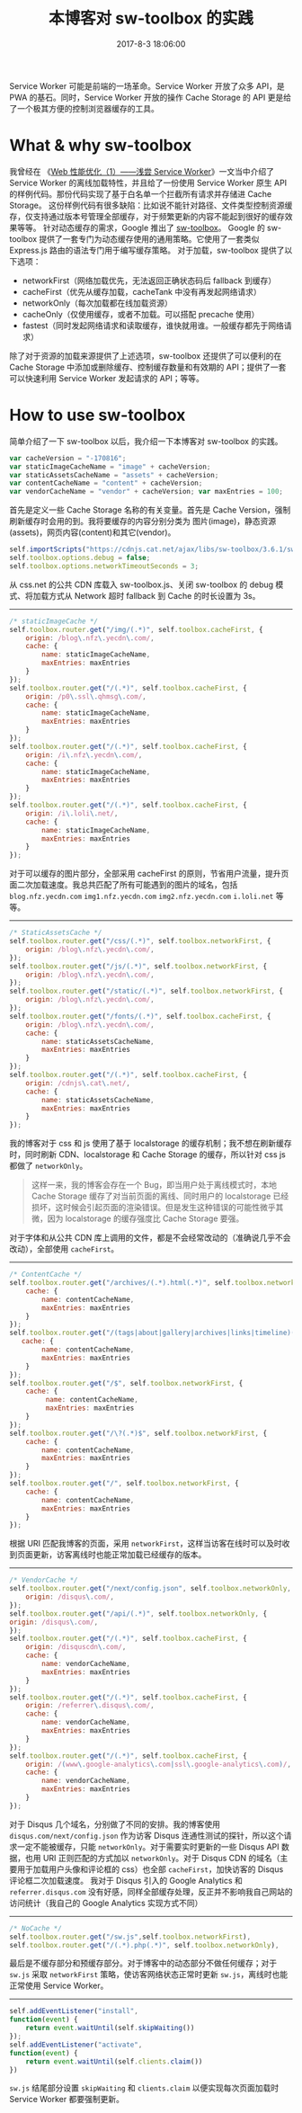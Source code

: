 ﻿---
title: 本博客对 sw-toolbox 的实践
tags:
  - Web
  - 前端优化
  - 博客
  - ServiceWorker
categories:
  - 实验室
date: 2017-8-3 18:06:00
updated: 2017-8-30 18:06:00
description: 本文简单介绍了 Google 的 sw-toolbox 和本博客对于 sw-toolbox 的实践，希望对大家使用 sw-toolbox 提供一些参考。
thumbnail: https://blog.nfz.yecdn.com/img/thumbnails/sw-toolbox-practice.png!blogth
---

Service Worker 可能是前端的一场革命。Service Worker 开放了众多 API，是 PWA 的基石。同时，Service Worker 开放的操作 Cache Storage 的 API 更是给了一个极其方便的控制浏览器缓存的工具。

<!-- more -->

# What & why sw-toolbox

我曾经在 《[Web 性能优化（1）——浅尝 Service Worker](https://blog.nfz.moe/archives/wpo-by-service-worker.html)》一文当中介绍了 Service Worker 的离线加载特性，并且给了一份使用 Service Worker 原生 API 的样例代码。那份代码实现了基于白名单一个拦截所有请求并存储进 Cache Storage。
这份样例代码有很多缺陷：比如说不能针对路径、文件类型控制资源缓存，仅支持通过版本号管理全部缓存，对于频繁更新的内容不能起到很好的缓存效果等等。
针对动态缓存的需求，Google 推出了 [sw-toolbox](https://googlechrome.github.io/sw-toolbox/)。
Google 的 sw-toolbox 提供了一套专门为动态缓存使用的通用策略。它使用了一套类似 Express.js 路由的语法专门用于编写缓存策略。
对于加载，sw-toolbox 提供了以下选项：

* networkFirst（网络加载优先，无法返回正确状态码后 fallback 到缓存）
* cacheFirst（优先从缓存加载，cacheTank 中没有再发起网络请求）
* networkOnly（每次加载都在线加载资源）
* cacheOnly（仅使用缓存，或者不加载。可以搭配 precache 使用）
* fastest（同时发起网络请求和读取缓存，谁快就用谁。一般缓存都先于网络请求）

除了对于资源的加载来源提供了上述选项，sw-toolbox 还提供了可以便利的在 Cache Storage 中添加或删除缓存、控制缓存数量和有效期的 API；提供了一套可以快速利用 Service Worker 发起请求的 API；等等。

# How to use sw-toolbox

简单介绍了一下 sw-toolbox 以后，我介绍一下本博客对 sw-toolbox 的实践。

```javascript
var cacheVersion = "-170816";
var staticImageCacheName = "image" + cacheVersion;
var staticAssetsCacheName = "assets" + cacheVersion;
var contentCacheName = "content" + cacheVersion;
var vendorCacheName = "vendor" + cacheVersion; var maxEntries = 100;
```

首先是定义一些 Cache Storage 名称的有关变量。首先是 Cache Version，强制刷新缓存时会用的到。我将要缓存的内容分别分类为 图片(image)，静态资源(assets)，网页内容(content)和其它(vendor)。


```javascript
self.importScripts("https://cdnjs.cat.net/ajax/libs/sw-toolbox/3.6.1/sw-toolbox.js");
self.toolbox.options.debug = false;
self.toolbox.options.networkTimeoutSeconds = 3;
```

从 css.net 的公共 CDN 库载入 sw-toolbox.js、关闭 sw-toolbox 的 debug 模式、将加载方式从 Network 超时 fallback 到 Cache 的时长设置为 3s。

-----

```javascript
/* staticImageCache */
self.toolbox.router.get("/img/(.*)", self.toolbox.cacheFirst, {
    origin: /blog\.nfz\.yecdn\.com/, 
    cache: {
        name: staticImageCacheName,
        maxEntries: maxEntries
    }
});
self.toolbox.router.get("/(.*)", self.toolbox.cacheFirst, {
    origin: /p0\.ssl\.qhmsg\.com/,
    cache: {
        name: staticImageCacheName,
        maxEntries: maxEntries
    }
});
self.toolbox.router.get("/(.*)", self.toolbox.cacheFirst, {
    origin: /i\.nfz\.yecdn\.com/,
    cache: {
        name: staticImageCacheName,
        maxEntries: maxEntries
    }
});
self.toolbox.router.get("/(.*)", self.toolbox.cacheFirst, {
    origin: /i\.loli\.net/,
    cache: {
        name: staticImageCacheName,
        maxEntries: maxEntries
    }
});
```

对于可以缓存的图片部分，全部采用 cacheFirst 的原则，节省用户流量，提升页面二次加载速度。我总共匹配了所有可能遇到的图片的域名，包括 `blog.nfz.yecdn.com` `img1.nfz.yecdn.com` `img2.nfz.yecdn.com` `i.loli.net` 等等。

------

```javascript
/* StaticAssetsCache */
self.toolbox.router.get("/css/(.*)", self.toolbox.networkFirst, {
    origin: /blog\.nfz\.yecdn\.com/,
});
self.toolbox.router.get("/js/(.*)", self.toolbox.networkFirst, {
    origin: /blog\.nfz\.yecdn\.com/,
});
self.toolbox.router.get("/static/(.*)", self.toolbox.networkFirst, {
    origin: /blog\.nfz\.yecdn\.com/,
});
self.toolbox.router.get("/fonts/(.*)", self.toolbox.cacheFirst, {
    origin: /blog\.nfz\.yecdn\.com/,
    cache: {
        name: staticAssetsCacheName,
        maxEntries: maxEntries
    }
});
self.toolbox.router.get("/(.*)", self.toolbox.cacheFirst, {
    origin: /cdnjs\.cat\.net/,
    cache: {
        name: staticAssetsCacheName,
        maxEntries: maxEntries
    }
});
```

我的博客对于 css 和 js 使用了基于 localstorage 的缓存机制；我不想在刷新缓存时，同时刷新 CDN、localstorage 和 Cache Storage 的缓存，所以针对 css js 都做了 `networkOnly`。

> 这样一来，我的博客会存在一个 Bug，即当用户处于离线模式时，本地 Cache Storage 缓存了对当前页面的离线、同时用户的 localstorage 已经损坏，这时候会引起页面的渲染错误。但是发生这种错误的可能性微乎其微，因为 localstorage 的缓存强度比 Cache Storage 要强。

对于字体和从公共 CDN 库上调用的文件，都是不会经常改动的（准确说几乎不会改动），全部使用 `cacheFirst`。

-----

```javascript
/* ContentCache */
self.toolbox.router.get("/archives/(.*).html(.*)", self.toolbox.networkFirst, {
    cache: {
        name: contentCacheName,
        maxEntries: maxEntries
    }
});
self.toolbox.router.get("/(tags|about|gallery|archives|links|timeline)(.*)", self.toolbox.networkFirst, {
   cache: {
        name: contentCacheName,
        maxEntries: maxEntries
    }
});
self.toolbox.router.get("/$", self.toolbox.networkFirst, {
    cache: {
         name: contentCacheName,
         maxEntries: maxEntries
    }
});
self.toolbox.router.get("/\?(.*)$", self.toolbox.networkFirst, {
    cache: {
        name: contentCacheName,
        maxEntries: maxEntries
    }
});
self.toolbox.router.get("/", self.toolbox.networkFirst, {
    cache: {
        name: contentCacheName,
        maxEntries: maxEntries
    }
});
```

根据 URI 匹配我博客的页面，采用 `networkFirst`，这样当访客在线时可以及时收到页面更新，访客离线时也能正常加载已经缓存的版本。

------

```javascript
/* VendorCache */
self.toolbox.router.get("/next/config.json", self.toolbox.networkOnly, {
    origin: /disqus\.com/,
});
self.toolbox.router.get("/api/(.*)", self.toolbox.networkOnly, {
origin: /disqus\.com/,
});
self.toolbox.router.get("/(.*)", self.toolbox.cacheFirst, {
    origin: /disquscdn\.com/,
    cache: {
        name: vendorCacheName,
        maxEntries: maxEntries
    }
});
self.toolbox.router.get("/(.*)", self.toolbox.cacheFirst, {
    origin: /referrer\.disqus\.com/,
    cache: {
        name: vendorCacheName,
        maxEntries: maxEntries
    }
});
self.toolbox.router.get("/(.*)", self.toolbox.cacheFirst, {
    origin: /(www\.google-analytics\.com|ssl\.google-analytics\.com)/,
    cache: {
        name: vendorCacheName,
        maxEntries: maxEntries
    }
});
```

对于 Disqus 几个域名，分别做了不同的安排。我的博客使用 `disqus.com/next/config.json` 作为访客 Disqus 连通性测试的探针，所以这个请求一定不能被缓存，只能 `networkOnly`。对于需要实时更新的一些 Disqus API 数据，也用 URI 正则匹配的方式加以 `networkOnly`。对于 Disqus CDN 的域名（主要用于加载用户头像和评论框的 css）也全部 `cacheFirst`，加快访客的 Disqus 评论框二次加载速度。
我对于 Disqus 引入的 Google Analytics 和 `referrer.disqus.com` 没有好感，同样全部缓存处理，反正并不影响我自己网站的访问统计（我自己的 Google Analytics 实现方式不同）

------

```javascript
/* NoCache */
self.toolbox.router.get("/sw.js",self.toolbox.networkFirst),
self.toolbox.router.get("/(.*).php(.*)", self.toolbox.networkOnly),
```

最后是不缓存部分和预缓存部分。对于博客中的动态部分不做任何缓存；对于 `sw.js` 采取 `networkFirst` 策略，使访客网络状态正常时更新 `sw.js`，离线时也能正常使用 Service Worker。

------

```javascript
self.addEventListener("install",
function(event) {
    return event.waitUntil(self.skipWaiting())
});
self.addEventListener("activate",
function(event) {
    return event.waitUntil(self.clients.claim())
})
```

`sw.js` 结尾部分设置 `skipWaiting` 和 `clients.claim` 以便实现每次页面加载时 Service Worker 都要强制更新。
